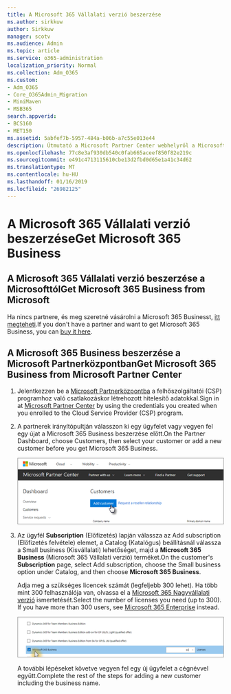 ```yaml
---
title: A Microsoft 365 Vállalati verzió beszerzése
ms.author: sirkkuw
author: Sirkkuw
manager: scotv
ms.audience: Admin
ms.topic: article
ms.service: o365-administration
localization_priority: Normal
ms.collection: Adm_O365
ms.custom:
- Adm_O365
- Core_O365Admin_Migration
- MiniMaven
- MSB365
search.appverid:
- BCS160
- MET150
ms.assetid: 5abfef7b-5957-484a-b06b-a7c55e013e44
description: Útmutató a Microsoft Partner Center webhelyről a Microsoft 365 üzleti beszerzés.
ms.openlocfilehash: 77c8e3af930db540c0fab665aceef850f82e219c
ms.sourcegitcommit: e491c4713115610cbe13d2fbd0d65e1a41c34d62
ms.translationtype: MT
ms.contentlocale: hu-HU
ms.lasthandoff: 01/16/2019
ms.locfileid: "26982125"
---
```

# <a name="get-microsoft-365-business"></a><span data-ttu-id="157ad-103">A Microsoft 365 Vállalati verzió beszerzése</span><span class="sxs-lookup"><span data-stu-id="157ad-103">Get Microsoft 365 Business</span></span>

## <a name="get-microsoft-365-business-from-microsoft"></a><span data-ttu-id="157ad-104">A Microsoft 365 Vállalati verzió beszerzése a Microsofttól</span><span class="sxs-lookup"><span data-stu-id="157ad-104">Get Microsoft 365 Business from Microsoft</span></span>

<span data-ttu-id="157ad-105">Ha nincs partnere, és meg szeretné vásárolni a Microsoft 365 Businesst, [itt megteheti](https://www.microsoft.com/en-US/microsoft-365/business).</span><span class="sxs-lookup"><span data-stu-id="157ad-105">If you don't have a partner and want to get Microsoft 365 Business, you can [buy it here](https://www.microsoft.com/en-US/microsoft-365/business).</span></span>
  
## <a name="get-microsoft-365-business-from-microsoft-partner-center"></a><span data-ttu-id="157ad-106">A Microsoft 365 Business beszerzése a Microsoft Partnerközpontban</span><span class="sxs-lookup"><span data-stu-id="157ad-106">Get Microsoft 365 Business from Microsoft Partner Center</span></span>

1. <span data-ttu-id="157ad-107">Jelentkezzen be a [Microsoft Partnerközpontba](https://go.microsoft.com/fwlink/p/?linkid=849910) a felhőszolgáltatói (CSP) programhoz való csatlakozáskor létrehozott hitelesítő adatokkal.</span><span class="sxs-lookup"><span data-stu-id="157ad-107">Sign in at [Microsoft Partner Center](https://go.microsoft.com/fwlink/p/?linkid=849910) by using the credentials you created when you enrolled to the Cloud Service Provider (CSP) program.</span></span> 
    
2. <span data-ttu-id="157ad-108">A partnerek irányítópultján válasszon ki egy ügyfelet vagy vegyen fel egy újat a Microsoft 365 Business beszerzése előtt.</span><span class="sxs-lookup"><span data-stu-id="157ad-108">On the Partner Dashboard, choose Customers, then select your customer or add a new customer before you get Microsoft 365 Business.</span></span>
    
    ![In the Microsoft Partner center, add a new customer.](media/ec807d07-bbd2-411f-8fe1-c644cf9a3882.png)
  
3. <span data-ttu-id="157ad-110">Az ügyfél **Subscription** (Előfizetés) lapján válassza az Add subscription (Előfizetés felvétele) elemet, a Catalog (Katalógus) beállításnál válassza a Small business (Kisvállalati) lehetőséget, majd a **Microsoft 365 Business** (Microsoft 365 Vállalati verzió) terméket.</span><span class="sxs-lookup"><span data-stu-id="157ad-110">On the customer's **Subscription** page, select Add subscription, choose the Small business option under Catalog, and then choose **Microsoft 365 Business**.</span></span>
    
    <span data-ttu-id="157ad-p101">Adja meg a szükséges licencek számát (legfeljebb 300 lehet). Ha több mint 300 felhasználója van, olvassa el a [Microsoft 365 Nagyvállalati verzió](https://go.microsoft.com/fwlink/p/?linkid=862316) ismertetését.</span><span class="sxs-lookup"><span data-stu-id="157ad-p101">Select the number of licenses you need (up to 300). If you have more than 300 users, see [Microsoft 365 Enterprise](https://go.microsoft.com/fwlink/p/?linkid=862316) instead.</span></span> 
    
    ![On the New subscription page choose small business.](media/52d99e89-2175-4974-84bb-dd626048541b.png)
  
    <span data-ttu-id="157ad-114">A további lépéseket követve vegyen fel egy új ügyfelet a cégnévvel együtt.</span><span class="sxs-lookup"><span data-stu-id="157ad-114">Complete the rest of the steps for adding a new customer including the business name.</span></span>
    


